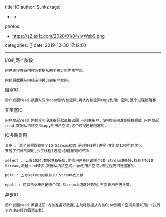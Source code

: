 title: IO
author: Sunkz
tags:

- io

photos:

  - https://s2.ax1x.com/2020/01/04/lwWsb9.png

categories: []
date: 2019-12-30 17:12:00

---
I/O的两个阶段

```
用户线程等待内核将数据从网卡拷贝到内核空间。
```

```
内核将数据从内核空间拷贝到用户空间。
```

阻塞IO

```
用户发起read,数据从网卡copy到内核空间,再从内核空间copy到用户空间,整个过程都阻塞.
```

非阻塞IO

```
用户发起read,内核空间没准备好就直接返回,不阻塞用户.当内核空间准备好数据后,用户发起read,数据从内核空间copy到用户空间,这个过程还是阻塞的.
```

IO多路复用

```
复用 : 单个线程跟踪多个IO Stream状态.是对多线程(进程)非阻塞IO模型的优化.
节省了资源的同时,少了线程(进程)创建销毁的开销.
```

```
select : 上限1024;数据准备好后,仍需用户去轮询哪个IO Stream准备好.找到对应IO Stream,发起read请求,数据从内核空间copy到用户空间,该过程仍旧是阻塞的.
```

```
poll : 去除select的跟踪IO Stream数上限.
```

```
epoll : 可以告诉用户是哪个IO Stream上准备好数据,不需要用户去扫描.
```

异步IO

```
用户发起read,直接返回.内核准备好数据,主动将数据从内核Copy到用户空间并通知用户(执行事先注册好的回调函数).
```